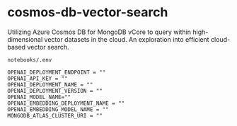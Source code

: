 # cosmos-db-vector-search
Utilizing Azure Cosmos DB for MongoDB vCore to query within high-dimensional vector datasets in the cloud. An exploration into efficient cloud-based vector search.

`notebooks/.env`
```
OPENAI_DEPLOYMENT_ENDPOINT = ""
OPENAI_API_KEY = ""
OPENAI_DEPLOYMENT_NAME = ""
OPENAI_DEPLOYMENT_VERSION = ""
OPENAI_MODEL_NAME=""
OPENAI_EMBEDDING_DEPLOYMENT_NAME = ""
OPENAI_EMBEDDING_MODEL_NAME = ""
MONGODB_ATLAS_CLUSTER_URI = ""
```
